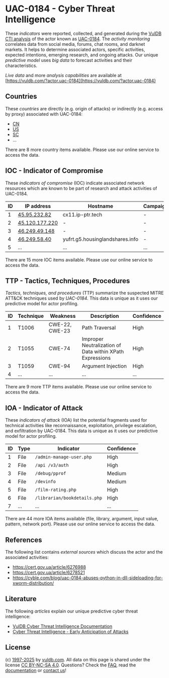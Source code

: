 # UAC-0184 - Cyber Threat Intelligence

These _indicators_ were reported, collected, and generated during the [VulDB CTI analysis](https://vuldb.com/?kb.cti) of the actor known as [UAC-0184](https://vuldb.com/?actor.uac-0184). The _activity monitoring_ correlates data from social media, forums, chat rooms, and darknet markets. It helps to determine associated actors, specific activities, expected intentions, emerging research, and ongoing attacks. Our unique _predictive model_ uses _big data_ to forecast activities and their characteristics.

_Live data_ and more _analysis capabilities_ are available at [https://vuldb.com/?actor.uac-0184](https://vuldb.com/?actor.uac-0184)

## Countries

These _countries_ are directly (e.g. origin of attacks) or indirectly (e.g. access by proxy) associated with UAC-0184:

* [CN](https://vuldb.com/?country.cn)
* [US](https://vuldb.com/?country.us)
* [SC](https://vuldb.com/?country.sc)
* ...

There are 8 more country items available. Please use our online service to access the data.

## IOC - Indicator of Compromise

These _indicators of compromise_ (IOC) indicate associated network resources which are known to be part of research and attack activities of UAC-0184.

ID | IP address | Hostname | Campaign | Confidence
-- | ---------- | -------- | -------- | ----------
1 | [45.95.232.82](https://vuldb.com/?ip.45.95.232.82) | cx11.ip-ptr.tech | - | High
2 | [45.120.177.220](https://vuldb.com/?ip.45.120.177.220) | - | - | High
3 | [46.249.49.148](https://vuldb.com/?ip.46.249.49.148) | - | - | High
4 | [46.249.58.40](https://vuldb.com/?ip.46.249.58.40) | yufrt.g5.housinglandshares.info | - | High
5 | ... | ... | ... | ...

There are 15 more IOC items available. Please use our online service to access the data.

## TTP - Tactics, Techniques, Procedures

_Tactics, techniques, and procedures_ (TTP) summarize the suspected MITRE ATT&CK techniques used by _UAC-0184_. This data is unique as it uses our predictive model for actor profiling.

ID | Technique | Weakness | Description | Confidence
-- | --------- | -------- | ----------- | ----------
1 | T1006 | CWE-22, CWE-23 | Path Traversal | High
2 | T1055 | CWE-74 | Improper Neutralization of Data within XPath Expressions | High
3 | T1059 | CWE-94 | Argument Injection | High
4 | ... | ... | ... | ...

There are 9 more TTP items available. Please use our online service to access the data.

## IOA - Indicator of Attack

These _indicators of attack_ (IOA) list the potential fragments used for technical activities like reconnaissance, exploitation, privilege escalation, and exfiltration by UAC-0184. This data is unique as it uses our predictive model for actor profiling.

ID | Type | Indicator | Confidence
-- | ---- | --------- | ----------
1 | File | `/admin-manage-user.php` | High
2 | File | `/api /v3/auth` | High
3 | File | `/debug/pprof` | Medium
4 | File | `/devinfo` | Medium
5 | File | `/film-rating.php` | High
6 | File | `/librarian/bookdetails.php` | High
7 | ... | ... | ...

There are 44 more IOA items available (file, library, argument, input value, pattern, network port). Please use our online service to access the data.

## References

The following list contains _external sources_ which discuss the actor and the associated activities:

* https://cert.gov.ua/article/6276988
* https://cert.gov.ua/article/6278521
* https://cyble.com/blog/uac-0184-abuses-python-in-dll-sideloading-for-xworm-distribution/

## Literature

The following _articles_ explain our unique predictive cyber threat intelligence:

* [VulDB Cyber Threat Intelligence Documentation](https://vuldb.com/?kb.cti)
* [Cyber Threat Intelligence - Early Anticipation of Attacks](https://www.scip.ch/en/?labs.20201022)

## License

(c) [1997-2025](https://vuldb.com/?kb.changelog) by [vuldb.com](https://vuldb.com/?kb.about). All data on this page is shared under the license [CC BY-NC-SA 4.0](https://creativecommons.org/licenses/by-nc-sa/4.0/). Questions? Check the [FAQ](https://vuldb.com/?kb.faq), read the [documentation](https://vuldb.com/?kb) or [contact us](https://vuldb.com/?contact)!
